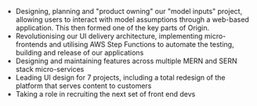 - Designing, planning and "product owning" our "model inputs" project, allowing users to interact with model assumptions through a web-based application. This then formed one of the key parts of Origin.
- Revolutionising our UI delivery architecture, implementing micro-frontends and utilising AWS Step Functions to automate the testing, building and release of our applications
- Designing and maintaining features across multiple MERN and SERN stack micro-services
- Leading UI design for 7 projects, including a total redesign of the platform that serves content to customers
- Taking a role in recruiting the next set of front end devs
